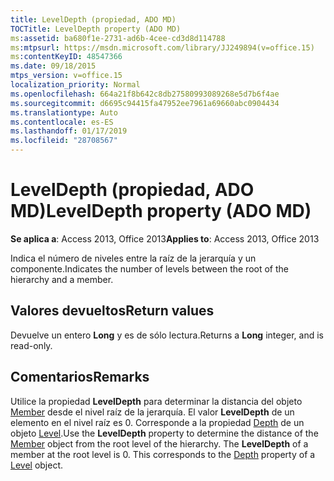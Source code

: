```yaml
---
title: LevelDepth (propiedad, ADO MD)
TOCTitle: LevelDepth property (ADO MD)
ms:assetid: ba680f1e-2731-ad6b-4cee-cd3d8d114788
ms:mtpsurl: https://msdn.microsoft.com/library/JJ249894(v=office.15)
ms:contentKeyID: 48547366
ms.date: 09/18/2015
mtps_version: v=office.15
localization_priority: Normal
ms.openlocfilehash: 664a21f8b642c8db27580993089268e5d7b6f4ae
ms.sourcegitcommit: d6695c94415fa47952ee7961a69660abc0904434
ms.translationtype: Auto
ms.contentlocale: es-ES
ms.lasthandoff: 01/17/2019
ms.locfileid: "28708567"
---
```

# <a name="leveldepth-property-ado-md"></a><span data-ttu-id="cb344-102">LevelDepth (propiedad, ADO MD)</span><span class="sxs-lookup"><span data-stu-id="cb344-102">LevelDepth property (ADO MD)</span></span>


<span data-ttu-id="cb344-103">**Se aplica a**: Access 2013, Office 2013</span><span class="sxs-lookup"><span data-stu-id="cb344-103">**Applies to**: Access 2013, Office 2013</span></span>

<span data-ttu-id="cb344-104">Indica el número de niveles entre la raíz de la jerarquía y un componente.</span><span class="sxs-lookup"><span data-stu-id="cb344-104">Indicates the number of levels between the root of the hierarchy and a member.</span></span>

## <a name="return-values"></a><span data-ttu-id="cb344-105">Valores devueltos</span><span class="sxs-lookup"><span data-stu-id="cb344-105">Return values</span></span>

<span data-ttu-id="cb344-106">Devuelve un entero **Long** y es de sólo lectura.</span><span class="sxs-lookup"><span data-stu-id="cb344-106">Returns a **Long** integer, and is read-only.</span></span>

## <a name="remarks"></a><span data-ttu-id="cb344-107">Comentarios</span><span class="sxs-lookup"><span data-stu-id="cb344-107">Remarks</span></span>

<span data-ttu-id="cb344-p101">Utilice la propiedad **LevelDepth** para determinar la distancia del objeto [Member](member-object-ado-md.md) desde el nivel raíz de la jerarquía. El valor **LevelDepth** de un elemento en el nivel raíz es 0. Corresponde a la propiedad [Depth](depth-property-ado-md.md) de un objeto [Level](level-object-ado-md.md).</span><span class="sxs-lookup"><span data-stu-id="cb344-p101">Use the **LevelDepth** property to determine the distance of the [Member](member-object-ado-md.md) object from the root level of the hierarchy. The **LevelDepth** of a member at the root level is 0. This corresponds to the [Depth](depth-property-ado-md.md) property of a [Level](level-object-ado-md.md) object.</span></span>

